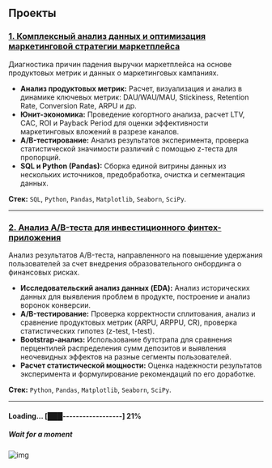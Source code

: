 ## Проекты

### [1. Комплексный анализ данных и оптимизация маркетинговой стратегии маркетплейса](./marketplace-product-analysis/)

Диагностика причин падения выручки маркетплейса на основе продуктовых метрик и данных о маркетинговых кампаниях.

- **Анализ продуктовых метрик:** Расчет, визуализация и анализ в динамике ключевых метрик: DAU/WAU/MAU, Stickiness, Retention Rate, Conversion Rate, ARPU и др.
- **Юнит-экономика:** Проведение когортного анализа, расчет LTV, CAC, ROI и Payback Period для оценки эффективности маркетинговых вложений в разрезе каналов.
- **A/B-тестирование:** Анализ результатов эксперимента, проверка статистической значимости различий с помощью z-теста для пропорций.
- **SQL и Python (Pandas):** Сборка единой витрины данных из нескольких источников, предобработка, очистка и сегментация данных.

**Стек:** `SQL`, `Python`, `Pandas`, `Matplotlib`, `Seaborn`, `SciPy`.

---

### [2. Анализ A/B-теста для инвестиционного финтех-приложения](./trading-app-abtest/)

Анализ результатов A/B-теста, направленного на повышение удержания пользователей за счет внедрения образовательного онбординга о финансовых рисках.

- **Исследовательский анализ данных (EDA):** Анализ исторических данных для выявления проблем в продукте, построение и анализ воронок конверсии.
- **A/B-тестирование:** Проверка корректности сплитования, анализ и сравнение продуктовых метрик (ARPU, ARPPU, CR), проверка статистических гипотез (z-test, t-test).
- **Bootstrap-анализ:** Использование бутстрапа для сравнения перцентилей распределения сумм депозитов и выявления неочевидных эффектов на разные сегменты пользователей.
- **Расчет статистической мощности:** Оценка надежности результатов эксперимента и формулирование рекомендаций по его доработке.

**Стек:** `Python`, `Pandas`, `Matplotlib`, `Seaborn`, `SciPy`.

---

#### Loading... [███------------------] 21%

##### Wait for a moment

![img](https://media3.giphy.com/media/v1.Y2lkPTc5MGI3NjExanZpMHlveXQ4MmdsZ2tsaWQwdDhjeTV2cG93emJ4Nnp2MW83NW9weCZlcD12MV9pbnRlcm5hbF9naWZfYnlfaWQmY3Q9Zw/sSgvbe1m3n93G/200w.webp)
